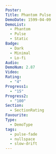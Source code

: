 ```yaml
---
Poster: 
Title: Phantom Pulse
DemoDate: 1599-04-09
DemoList:
  - Phantom
  - Pulse
  - Static
Badge:
  - Dark
  - Minimal
  - Lo-fi
Audio: 
DemoNum: 2.87
Video: 
Rating:
  - "4"
Progress1:
  - "15"
Progress2:
  - "100"
Section:
  - SectionRating
Favourite: 
Type:
  - DemoType
tags:
  - pulse-fade
  - nullspace
  - slow-drift
---
```

